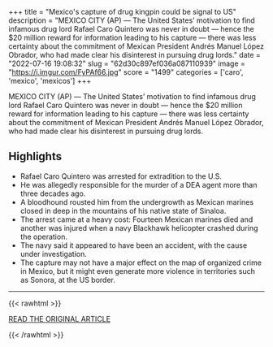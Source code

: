 +++
title = "Mexico's capture of drug kingpin could be signal to US"
description = "MEXICO CITY (AP) — The United States’ motivation to find infamous drug lord Rafael Caro Quintero was never in doubt — hence the $20 million reward for information leading to his capture — there was less certainty about the commitment of Mexican President Andrés Manuel López Obrador, who had made clear his disinterest in pursuing drug lords."
date = "2022-07-16 19:08:32"
slug = "62d30c897ef036a087110939"
image = "https://i.imgur.com/FyPAf66.jpg"
score = "1499"
categories = ['caro', 'mexico', 'mexicos']
+++

MEXICO CITY (AP) — The United States’ motivation to find infamous drug lord Rafael Caro Quintero was never in doubt — hence the $20 million reward for information leading to his capture — there was less certainty about the commitment of Mexican President Andrés Manuel López Obrador, who had made clear his disinterest in pursuing drug lords.

## Highlights

- Rafael Caro Quintero was arrested for extradition to the U.S.
- He was allegedly responsible for the murder of a DEA agent more than three decades ago.
- A bloodhound rousted him from the undergrowth as Mexican marines closed in deep in the mountains of his native state of Sinaloa.
- The arrest came at a heavy cost: Fourteen Mexican marines died and another was injured when a navy Blackhawk helicopter crashed during the operation.
- The navy said it appeared to have been an accident, with the cause under investigation.
- The capture may not have a major effect on the map of organized crime in Mexico, but it might even generate more violence in territories such as Sonora, at the US border.

---

{{< rawhtml >}}
  <p class="article-category">
    <a target="_blank" href="https://apnews.com/article/mexican-drug-kingpin-rafael-caro-quintero-captured-e02091ec46d817e4d727a23025a771ce">READ THE ORIGINAL ARTICLE</a>
  </p>
{{< /rawhtml >}}
